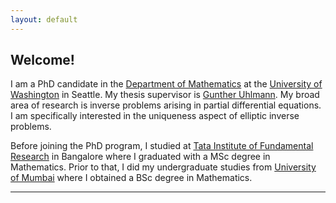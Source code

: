 ```yaml
---
layout: default
---
```


## Welcome!

I am a PhD candidate in the [Department of Mathematics](https://math.washington.edu/) at the [University of Washington](https://www.washington.edu/) in Seattle. My thesis supervisor is [Gunther Uhlmann](https://sites.math.washington.edu/~gunther/). My broad area of research is inverse problems arising in partial differential equations. I am specifically interested in the uniqueness aspect of elliptic inverse problems.

Before joining the PhD program, I studied at [Tata Institute of Fundamental Research](https://www.math.tifrbng.res.in/) in Bangalore where I graduated with a MSc degree in Mathematics. Prior to that, I did my undergraduate studies from [University of Mumbai](http://www.mu.ac.in/) where I obtained a BSc degree in Mathematics. 
 
 
---
